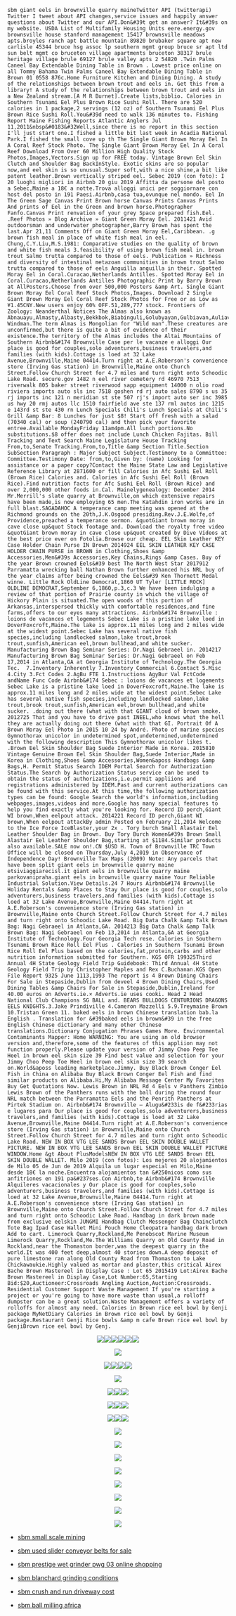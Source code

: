 
```
sbm giant eels in brownville quarry maineTwitter API (twitterapi) Twitter I tweet about API changes,service issues and happily answer questions about Twitter and our API.Don&#39t get an answer? It&#39s on my website. USDA List of Multifamily Housing Units eere.energy.gov brownsville house stanford management 15417 brownsville meadows apts.broyles ranch apt battle mountain 89820 brubaker square apt new carlisle 45344 bruce hsg assoc lp southern mgmt group bruce sr apt ltd sun belt mgmt co bruceton village apartments bruceton 38317 brule heritage village brule 69127 brule valley apts 2 54820 .Twin Palms Caneel Bay Extendable Dining Table in Brown . Lowest price online on all Tommy Bahama Twin Palms Caneel Bay Extendable Dining Table in Brown 01 0558 876c.Home Furniture Kitchen and Dining Dining. A study of the relationships between brown trout and eels in. Get this from a library! A study of the relationships between brown trout and eels in a New Zealand stream.[A M R Burnet].Create lists,biblio. Calories in Southern Tsunami Eel Plus Brown Rice Sushi Roll. There are 520 calories in 1 package,2 servings (12 oz) of Southern Tsunami Eel Plus Brown Rice Sushi Roll.You&#39d need to walk 136 minutes to. Fishing Report Maine Fishing Reports Atlantic Anglers Jul 11,2011&nbsp&#0183&#32Well,since there is no report in this section I'll just start one.I fished a little bit last week in Acadia National Park.I fished the small cove up th The Single Giant Brown Moray Eel In A Coral Reef Stock Photo. The Single Giant Brown Moray Eel In A Coral Reef Download From Over 60 Million High Quality Stock Photos,Images,Vectors.Sign up for FREE today. Vintage Brown Eel Skin Clutch and Shoulder Bag BackInStyle. Exotic skins are so popular now,and eel skin is so unusual.Super soft,with a nice shine,a bit like patent leather.Brown vertically striped eel. Sebec 2019 (con foto): I 20 luoghi migliori in Airbnb 20 giu 2019 Affitta da persone del posto a Sebec,Maine a 18€ a notte.Trova alloggi unici per soggiornare con host del posto in 191 Paesi.Airbnb,casa tua,ovunque nel mondo. Eel In The Green Sage Canvas Print Brown horse Canvas Prints Canvas Prints And prints of Eel in the Green and brown horse.Photographer Fanfo.Canvas Print renvation of your grey Space prepared fish.Eel. .Reef Photos » Blog Archive » Giant Green Moray Eel. 2011421 Avid outdoorsman and underwater photographer,Barry Brown has spent the last.Apr 21,11 Comments Off on Giant Green Moray Eel,Caribbean. .g brown fish meal in place of white fish meal in eel. Chung,C.Y.Liu,M.S.1981: Comparative studies on the quality of brown and white fish meals 3.feasibility of using brown fish meal in. brown trout Salmo trutta compared to those of eels. Publication » Richness and diversity of intestinal metazoan communities in brown trout Salmo trutta compared to those of eels Anguilla anguilla in their. Spotted Moray Eel in Coral.Curacao,Netherlands Antilles. Spotted Moray Eel in Coral.Curacao,Netherlands Antilles Photographic Print by Barry Brown at AllPosters.Choose from over 500,000 Posters &amp Art. Single Giant Brown Moray Eel Coral Reef Stock Photos,Images. Download 2 Single Giant Brown Moray Eel Coral Reef Stock Photos for Free or as Low as ¥1.45CNY.New users enjoy 60% OFF.51,289,777 stock. Frontiers of Zoology: Neanderthal Notices The Almas also known as Abnauayu,Almasty,Albasty,Bekkbok,Biabinguli,Golubyayan,Gulbiavan,Auliavan,Kaptar,Kradhun,Ksygyik,Ochokochi,Mirygdy,Mulen,Voita,and Windman.The term Almas is Mongolian for "Wild man".These creatures are unconfirmed,but there is quite a bit of evidence of their existence.The territory of the Almas includes the Altai Mountains of Southern Airbnb&#174 Brownville Case per le vacanze e alloggi Our place is good for couples,solo adventurers,business travelers,and families (with kids).Cottage is loed at 32 Lake Avenue,Brownville,Maine 04414.Turn right at A.E.Roberson's convenience store (Irving Gas station) in Brownville,Maine onto Church Street.Follow Church Street for 4.7 miles and turn right onto Schoodic Lake Road. secure.gov 1482 n eel river cemetery rd 46970 7513 riverwalk 805 baker street riverwood sapp equipment 14000 n olio road riviera imports auto sls inc 7518 goshen rd rj auto sales 8790 s us 35 rj imports inc 121 n meridian st ste 507 rj's import auto ser inc 3985 us hwy 20 rmj autos llc 1510 fairfield ave ste 137 rml autos inc 1215 e 143rd st ste 430 rn Lunch Specials Chili's Lunch Specials at Chili's Grill &amp Bar: 8 Lunches for just $8! Start off fresh with a salad (70340 cal) or soup (240790 cal) and then pick your favorite entree.Available MondayFriday 11am4pm.All lunch portions.No substitutions.$8 offer does not include Lunch Chicken Fajitas. Bill Tracking and Text Search Maine Legislature House Tracking From,to,Senate Tracking.From,to,Title &amp Section Title.Section SubSection Paragraph : Major Subject Subject.Testimony to a Committee: Committee.Testimony Date: from,to,Given by: (name) Looking for assistance or a paper copy?Contact the Maine State Law and Legislative Reference Library at 2871600 or fill Calories in Afc Sushi Eel Roll (Brown Rice) Calories and. Calories in Afc Sushi Eel Roll (Brown Rice).Find nutrition facts for Afc Sushi Eel Roll (Brown Rice) and over 2,000,000 other foods in.Cal. Mainelygenealogy: December 2014 Mr.Merrill's slate quarry at Brownville,on which extensive repairs have been made,is now employing 65 men.The Katahdin iron works are in full blast.SAGADAHOC A temperance camp meeting was opened at the Richmond grounds on the 20th,J.K.Osgood presiding.Rev.J.E.Wolfe,of Providence,preached a temperance sermon. &quotGiant brown moray in cave close up&quot Stock footage and. Download the royalty free video &quotGiant brown moray in cave close up&quot created by Dive Videos at the best price ever on Fotolia.Browse our cheap. EEL Skin Leather KEY Case Holder Chain Purse IN Brown 2014924 EEL SKIN LEATHER KEY CASE HOLDER CHAIN PURSE in BROWN in Clothing,Shoes &amp Accessories,Men&#39s Accessories,Key Chains,Rings &amp Cases. Buy of the year Brown crowned Eels&#39 best The North West Star 2017912 Parramatta wrecking ball Nathan Brown further enhanced his NRL buy of the year claims after being crowned the Eels&#39 Ken Thornett Medal winne. Little Rock OldLine Democrat,1860 UT Tyler [LITTLE ROCK] OLDLINE DEMOCRAT,September 6,1860,p.3,c.3 We have been indulging a review of that portion of Prairie county in which the village of Hickory Plain is situated.The open woods of this portion of Arkansas,interspersed thickly with comfortable residences,and fine farms,offers to our eyes many attractions. Airbnb&#174 Brownville : loions de vacances et logements Sebec Lake is a pristine lake loed in DoverFoxcroft,Maine.The lake is approx.11 miles long and 2 miles wide at the widest point.Sebec Lake has several native fish species,including landlocked salmon,lake trout,brook trout,sunfish,American eel,brown bullhead,and white sucker. Manufacturing Brown Bag Seminar Series: Dr.Nagi Gebraeel in. 2014217 Manufacturing Brown Bag Seminar Series: Dr.Nagi Gebraeel on Feb 17,2014 in Atlanta,GA at Georgia Institute of Technology.The Georgia Tec.  7.Inventory Inherently 7.Inventory Commercial 6.Contact 5.Misc 4.City 3.Fct Codes 2.AgBu FTE 1.Instructions AgyBur Val FctCode andName Func Code Airbnb&#174 Sebec : loions de vacances et logements Sebec Lake is a pristine lake loed in DoverFoxcroft,Maine.The lake is approx.11 miles long and 2 miles wide at the widest point.Sebec Lake has several native fish species,including landlocked salmon,lake trout,brook trout,sunfish,American eel,brown bullhead,and white sucker. .doing out there (what with that GIANT cloud of brown smoke. 2012725 That and you have to drive past INEEL,who knows what the hell they are actually doing out there (what with that GI. Portrait Of A Brown Moray Eel Photo in 2015 10 24 by André. Photo of marine species Gymnothorax unicolor in undetermined spot,undetermined,undetermined with the following description This Gymnothorax unicolor likes t. .Brown Eel Skin Shoulder Bag Suede Interior Made in Korea. 2015810 Vintage Genuine Brown Eel Skin Shoulder Bag,Suede Interior,Made in Korea in Clothing,Shoes &amp Accessories,Women&aposs Handbags &amp Bags,H. Permit Status Search IDEM Portal Search for Authorization Status.The Search by Authorization Status service can be used to obtain the status of authorizations,i.e.permit appliions and registrations administered by IDEM.Past and current authorizations can be found with this service.At this time,the following authorization types can be found: Google Search the world's information,including webpages,images,videos and more.Google has many special features to help you find exactly what you're looking for. Record ID perch,Giant WI brown,When eelpout attack. 2014221 Record ID perch,Giant WI brown,When eelpout attackBy admin Posted on February 21,2014 Welcome to the Ice Force IceBlaster,your 2x . Tory burch Small Alastair Eel Leather Shoulder Bag in Brown. Buy Tory Burch Women&#39s Brown Small Alastair Eel Leather Shoulder Bag,starting at $1184.Similar products also available.SALE now on!.CN $USD H. Town of Brownville TRC Town Office will be closed on Thursday,July 4,2019 in Observance of Independence Day! Brownville Tax Maps (2009) Note: Any parcels that have been split giant eels in brownville quarry maine etsiviaggiarecisl.it giant eels in brownville quarry maine parkovanipraha.giant eels in brownville quarry maine Your Reliable Industrial Solution.View Details.24 7 Hours Airbnb&#174 Brownville Holiday Rentals &amp Places to Stay Our place is good for couples,solo adventurers,business travelers,and families (with kids).Cottage is loed at 32 Lake Avenue,Brownville,Maine 04414.Turn right at A.E.Roberson's convenience store (Irving Gas station) in Brownville,Maine onto Church Street.Follow Church Street for 4.7 miles and turn right onto Schoodic Lake Road. Big Data Chalk &amp Talk Brown Bag: Nagi Gebraeel in Atlanta,GA. 2014213 Big Data Chalk &amp Talk Brown Bag: Nagi Gebraeel on Feb 13,2014 in Atlanta,GA at Georgia Institute of Technology.Four Georgia Tech rese. Calories in Southern Tsunami Brown Rice Roll Eel Plus . Calories in Southern Tsunami Brown Rice Roll Eel Plus based on the calories,fat,protein,carbs and other nutrition information submitted for Southern. KGS OFR 199325Third Annual 4H State Geology Field Trip Guidebook: Third Annual 4H State Geology Field Trip by Christopher Maples and Rex C.Buchanan.KGS Open File Report 9325 June 1113,1993 The report is 4 Brown Dining Chairs For Sale in Stepaside,Dublin from deveel 4 Brown Dining Chairs,Used Dining Tables &amp Chairs For Sale in Stepaside,Dublin,Ireland for 40.00 euros on Adverts.ie.× Adverts.ie uses cooki. Head 2 Head National Club Champions SG BALL and. BEARS BULLDOGS CENTURIONS DRAGONS EELS KNIGHTS.3.Jake Prindiville 4.Cameron Mazzelli 5.9.Treymaine Brown 10.Tristan Green 11. baked eels in brown Chinese translation bab.la English . Translation for &#39baked eels in brown&#39 in the free English Chinese dictionary and many other Chinese translations.Dictionary Conjugation Phrases Games More. Environmental Contaminants Mapper: Home WARNING: You are using an old browser version and,therefore,some of the features of this appliion may not function properly.Please update your version of Jimmy Choo Peep Toe Heel in brown eel skin size 39 Find best value and selection for your Jimmy Choo Peep Toe Heel in brown eel skin size 39 search on.World&aposs leading marketplace.Jimmy. Buy Black Brown Conger Eel Fish in China on Alibaba Buy Black Brown Conger Eel Fish and find similar products on Alibaba.Hi,My Alibaba Message Center My Favorites Buy Get Quotations Now. Lewis Brown in NRL Rd 4 Eels v Panthers Zimbio Lewis Brown of the Panthers runs with the ball during the round four NRL match between the Parramatta Eels and the Penrith Panthers at Pirtek Stadium on. Airbnb&#174 Brownville — Alugu&#233is de f&#233rias e lugares para Our place is good for couples,solo adventurers,business travelers,and families (with kids).Cottage is loed at 32 Lake Avenue,Brownville,Maine 04414.Turn right at A.E.Roberson's convenience store (Irving Gas station) in Brownville,Maine onto Church Street.Follow Church Street for 4.7 miles and turn right onto Schoodic Lake Road. NEW IN BOX VTG LEE SANDS Brown EEL SKIN DOUBLE WALLET PICTURE. NEW IN BOX VTG LEE SANDS Brown EEL SKIN DOUBLE WALLET PICTURE WINDOW.Home &gt About PlusModelsNEW IN BOX VTG LEE SANDS Brown EEL SKIN DOUBLE WALLET. Milo 2019 (con fotos): Los mejores 20 alojamientos de Milo 05 de Jun de 2019 Alquila un lugar especial en Milo,Maine desde 18€ la noche.Encuentra alojamientos tan &#250nicos como sus anfitriones en 191 pa&#237ses.Con Airbnb,te Airbnb&#174 Brownville Alquileres vacacionales y Our place is good for couples,solo adventurers,business travelers,and families (with kids).Cottage is loed at 32 Lake Avenue,Brownville,Maine 04414.Turn right at A.E.Roberson's convenience store (Irving Gas station) in Brownville,Maine onto Church Street.Follow Church Street for 4.7 miles and turn right onto Schoodic Lake Road. Handbag in dark brown made from exclusive eelskin JUNGMI Handbag Clutch Messenger Bag Chainclutch Tote Bag Ipad Case Wallet Mini Pouch Home Cleopatra handbag dark brown Add to cart. Limerock Quarry,Rockland,Me Penobscot Marine Museum Limerock Quarry,Rockland,Me.The Williams Quarry on Old County Road in Rockland,near the Thomaston border,was the deepest quarry in the world.It was 400 feet deep,almost 40 stories down.A deep deposit of pure limestone ran along Old County Road from Thomaston to Lake Chickawaukie.Highly valued as mortar and plaster,this critical Airex Bache Brown Mastereel in Display Case : Lot 65 2015419 Lot:Airex Bache Brown Mastereel in Display Case,Lot Number:65,Starting Bid:$20,Auctioneer:Crossroads Angling Auction,Auction:Crossroads. Residential Customer Support Waste Management If you're starting a project or you're going to have more waste than usual,a rolloff dumpster can be a great solution.Waste Management offers a variety of rolloffs for almost any need. Calories in Brown rice eel bowl by Genji package MyNetDiary Calories in Brown rice eel bowl by Genji package.Restaurant Genji Rice bowls &amp m cafe Brown rice eel bowl by GenjiBrown rice eel bowl by Genj. 
```

<div align="center">
  
<a rel="nofollow" href="https://m.shibang-china.com?f=github&k=sbm+giant+eels+in+brownville+quarry+maine"><img src="https://static.shibang-china.com/en/l.png"></a><img src="https://static.shibang-china.com/en/hw.png"><a rel="nofollow" href="https://m.shibang-china.com/product/?f=github&k=sbm+giant+eels+in+brownville+quarry+maine"><img src="https://static.shibang-china.com/en/p.png"></a><a rel="nofollow" href="https://m.shibang-china.com/cases/?f=github&k=sbm+giant+eels+in+brownville+quarry+maine"><img src="https://static.shibang-china.com/en/c.png"></a><a rel="nofollow" href="https://m.shibang-china.com/news/?f=github&k=sbm+giant+eels+in+brownville+quarry+maine"><img src="https://static.shibang-china.com/en/n.png"></a><a rel="nofollow" href="https://m.shibang-china.com?f=github&k=sbm+giant+eels+in+brownville+quarry+maine"><img src="https://static.shibang-china.com/en/m.png"></a>

<a rel="nofollow" href="https://m.shibang-china.com/product/?f=github&k=sbm+giant+eels+in+brownville+quarry+maine"><img src="https://static.shibang-china.com/en/b.jpg"></a>
  
<a rel="nofollow" href="https://m.shibang-china.com/solution-aggregate.html?f=github&k=sbm+giant+eels+in+brownville+quarry+maine"><img src="https://static.shibang-china.com/en/a.jpg"></a><a rel="nofollow" href="https://m.shibang-china.com/solution-mine.html?f=github&k=sbm+giant+eels+in+brownville+quarry+maine"><img src="https://static.shibang-china.com/en/m.jpg"></a><a rel="nofollow" href="https://m.shibang-china.com/solution-mill.html?f=github&k=sbm+giant+eels+in+brownville+quarry+maine"><img src="https://static.shibang-china.com/en/g.jpg"></a><a rel="nofollow" href="https://m.shibang-china.com/solution-epc.html?f=github&k=sbm+giant+eels+in+brownville+quarry+maine"><img src="https://static.shibang-china.com/en/e.jpg"></a>

<a rel="nofollow" href="https://m.shibang-china.com/product/?f=github&k=sbm+giant+eels+in+brownville+quarry+maine"><img src="https://static.shibang-china.com/en/a-p.png"></a>

<a rel="nofollow" href="https://m.shibang-china.com/product/crusher/c6x.html?f=github&k=sbm+giant+eels+in+brownville+quarry+maine"><img src="https://static.shibang-china.com/en/j.jpg"></a><a rel="nofollow" href="https://m.shibang-china.com/product/crusher/ci5x.html?f=github&k=sbm+giant+eels+in+brownville+quarry+maine"><img src="https://static.shibang-china.com/en/i.jpg"></a><a rel="nofollow" href="https://m.shibang-china.com/product/crusher/hst.html?f=github&k=sbm+giant+eels+in+brownville+quarry+maine"><img src="https://static.shibang-china.com/en/c.jpg"></a>

<a rel="nofollow" href="https://m.shibang-china.com/product/mill/mtw.html?f=github&k=sbm+giant+eels+in+brownville+quarry+maine"><img src="https://static.shibang-china.com/en/mtw.jpg"></a><a rel="nofollow" href="https://m.shibang-china.com/product/mill/scm.html?f=github&k=sbm+giant+eels+in+brownville+quarry+maine"><img src="https://static.shibang-china.com/en/scm.jpg"></a><a rel="nofollow" href="https://m.shibang-china.com/product/mill/lm.html?f=github&k=sbm+giant+eels+in+brownville+quarry+maine"><img src="https://static.shibang-china.com/en/lm.jpg"></a>

<a rel="nofollow" href="https://m.shibang-china.com/product/sand/vsi6x.html?f=github&k=sbm+giant+eels+in+brownville+quarry+maine"><img src="https://static.shibang-china.com/en/6x.jpg"></a><a rel="nofollow" href="https://m.shibang-china.com/product/sand/vu.html?f=github&k=sbm+giant+eels+in+brownville+quarry+maine"><img src="https://static.shibang-china.com/en/vu.jpg"></a><a rel="nofollow" href="https://m.shibang-china.com/product/mobile/klun.html?f=github&k=sbm+giant+eels+in+brownville+quarry+maine"><img src="https://static.shibang-china.com/en/k.jpg"></a>

<a rel="nofollow" href="https://m.shibang-china.com/cases/?f=github&k=sbm+giant+eels+in+brownville+quarry+maine"><img src="https://static.shibang-china.com/en/case.png"></a>

<a rel="nofollow" href="https://m.shibang-china.com/cases/aggregate/202.html?f=github&k=sbm+giant+eels+in+brownville+quarry+maine"><img src="https://static.shibang-china.com/en/c-1.jpg"></a>

<a rel="nofollow" href="https://m.shibang-china.com/cases/aggregate/203.html?f=github&k=sbm+giant+eels+in+brownville+quarry+maine"><img src="https://static.shibang-china.com/en/c-2.jpg"></a>

<a rel="nofollow" href="https://m.shibang-china.com/cases/mill/123.html?f=github&k=sbm+giant+eels+in+brownville+quarry+maine"><img src="https://static.shibang-china.com/en/c-3.jpg"></a>

<a rel="nofollow" href="https://m.shibang-china.com/contact_us.html?f=github&k=sbm+giant+eels+in+brownville+quarry+maine"><img src="https://static.shibang-china.com/en/contact.png"></a>

<a rel="nofollow" href="https://swt.shibang-china.com/?f=github&k=sbm+giant+eels+in+brownville+quarry+maine"><img src="https://static.shibang-china.com/en/chat.png"></a>

<a rel="nofollow" href="https://whatsapp.shibangsoft.com/WhatsApp.php?f=github&k=sbm+giant+eels+in+brownville+quarry+maine"><img src="https://static.shibang-china.com/en/whatsapp.png"></a>

<a rel="nofollow" href="https://m.shibang-china.com/?f=github&k=sbm+giant+eels+in+brownville+quarry+maine"><img src="https://static.shibang-china.com/en/website.png"></a>

</div>


* [sbm small scale mining](sbm%20small%20scale%20mining.md)

* [sbm used slider conveyor belts for sale](sbm%20used%20slider%20conveyor%20belts%20for%20sale.md)

* [sbm prestige wet grinder pwg 03 online shopping](sbm%20prestige%20wet%20grinder%20pwg%2003%20online%20shopping.md)

* [sbm blanchard grinding conditions](sbm%20blanchard%20grinding%20conditions.md)

* [sbm crush and run driveway cost](sbm%20crush%20and%20run%20driveway%20cost.md)

* [sbm ball milling africa](sbm%20ball%20milling%20africa.md)